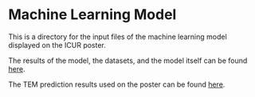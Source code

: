 # Machine Learning Model

This is a directory for the input files of the machine learning model displayed on the ICUR poster. 

The results of the model, the datasets, and the model itself can be found [here](https://drive.google.com/file/d/1RSswCW1ODjiTRANWZi03Uv2FlY141SDx/view?usp=sharing).

The TEM prediction results used on the poster can be found [here](https://drive.google.com/file/d/1RV7QjqfGlwni47cttaKkWCKTPb6VY8pz/view?usp=sharing).
